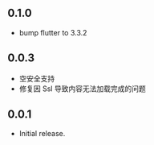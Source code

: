 ## 0.1.0

* bump flutter to 3.3.2

## 0.0.3

* 空安全支持
* 修复因 Ssl 导致内容无法加载完成的问题

## 0.0.1

* Initial release.
